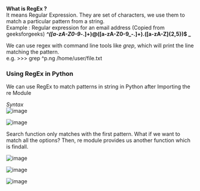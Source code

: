**What is RegEx ?**  
It means Regular Expression. They are set of characters, we use them to match a particular pattern from a string.  
Example :  Regular expression for an email address (Copied from geeksforgeeks)
**_^([a-zA-Z0-9_\-\.]+)@([a-zA-Z0-9_\-\.]+)\.([a-zA-Z]{2,5})$  _**

  
  We can use regex with command line tools like _grep_, which will print the line matching the pattern.  
  e.g. >>> grep ^p.ng /home/user/file.txt 
  
  ### Using RegEx in Python  
  
  We can use RegEx to match patterns in string in Python after Importing the  re Module  
    
 _Syntax_   
 ![image](https://user-images.githubusercontent.com/43354988/135725494-d97f48ca-4abc-4891-a11b-1d011d3259c0.png) 
 
 ![image](https://user-images.githubusercontent.com/43354988/135725503-567eb934-0c3b-49ce-9ac9-6c410ed764a9.png)   
 
 Search function only matches with the first pattern. What if we want to match all the options? Then, re module provides us another function which is findall.    
 
 ![image](https://user-images.githubusercontent.com/43354988/135725921-82679fbb-a8b8-4155-a7fc-40a6959d3226.png)    
 
 ![image](https://user-images.githubusercontent.com/43354988/135726058-b63b939d-5675-4803-b4bb-71012e368145.png)


![image](https://user-images.githubusercontent.com/43354988/135726156-be19ab77-eb8e-4acc-86d2-39ae02d3903f.png)


 
 

 
 
  
  
  
  
  

